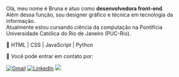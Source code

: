
<p align="left"> 
  Olá, meu nome é Bruna e atuo como <strong>desenvolvedora front-end</strong>.<br>
  Além dessa função, sou designer gráfico e técnica em tecnologia da informação. <br>
  Atualmente estou cursando ciência da computação na Pontifícia Universidade Católica do Rio de Janeiro (PUC-Rio).
</p>

<p align="left">
  🩷 HTML | CSS | JavaScript | Python
</p>

<p align="left">
  🫧 Você pode entrar em contato por: 
</p>

<p align="left">
  <a href="mailto:brunaamancio1@gmail.com" title="Gmail">
  <img src="https://img.shields.io/badge/-Gmail-e57d90?style=flat-square&labelColor=e57d90&logo=gmail&logoColor=white&link=" alt="Gmail"/></a>

  <a href="https://linkedin.com/in/brunaamancioa" title="LinkedIn">
  <img src="https://img.shields.io/badge/-Linkedin-967491?style=flat-square&logo=Linkedin&logoColor=white&link=" alt="LinkedIn"/></a>

  <a href="https://www.instagram.com/brumcode/" title="Instagram">
  <img src="https://img.shields.io/badge/Instagram-71afe5?style=for-the-badge&logo=instagram&logoColor=white" />
  
</p>
